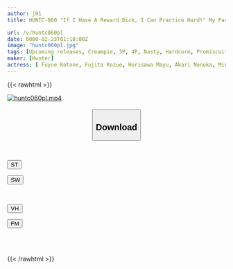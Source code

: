 ```yaml
---
author: j91
title: HUNTC-060 "If I Have A Reward Dick, I Can Practice Hard!" My Part-time Job At The Training Camp Is Extremely Busy! Because The Only Respite In The Women's Track And Field Team Is My Dick! At A Training Camp Run By Relatives...

url: /v/huntc060pl
date: 0000-02-23T01:10:00Z
image: "huntc060pl.jpg"
tags: [Upcoming releases, Creampie, 3P, 4P, Nasty, Hardcore, Promiscuity	]
maker: [Hunter]
actress: [ Fuyue Kotone, Fujita Kozue, Horisawa Mayu, Akari Nonoka, Mine Yume, Igarashi Mizuki ]
---
```



{{< rawhtml >}}

<div class="video" data-videoid="pending_link.html">
    <a href="javascript:;">
        <img src="/v/huntc060pl/huntc060pl.jpg" width="WIDTH" height="HEIGHT" alt="huntc060pl.mp4" loading="lazy">
    </a>
</div>

<script type="text/javascript" src="https://j91.asia/asset/on-demand-pend.js"></script>

<br>
  <link rel="stylesheet" href="https://j91.asia/asset/bs5.css">
  
  <center>
  <button class="btn btn-primary" type="button" data-bs-toggle="collapse" data-bs-target=".multi-collapse" aria-expanded="false" aria-controls="multiCollapseExample1 multiCollapseExample2"><h2>Download</h2></button></center>
</p>
<div class="row">
  <div class="col">
    <div class="collapse multi-collapse" id="multiCollapseExample1">
      <div class="card card-body">
	      	      <br>
<div class="buttons">  
<p><a href="https://j91.asia/pending_link.html" target="_blank"><button class="btn-hover color-3"><i class="fa fa-download"></i> ST</button></a></p>
<p><a href="https://j91.asia/pending_link.html" target="_blank"><button class="btn-hover color-2"><i class="fa fa-download"></i> SW</button></a></p></div>
    </div>
  </div>
</div>
  <div class="col">
    <div class="collapse multi-collapse" id="multiCollapseExample2">
      <div class="card card-body">
	      <br>
<div class="buttons">
<p><a href="https://j91.asia/pending_link.html"><button class="btn-hover color-9"><i class="fa fa-download"></i> VH</button></a></p>
<p><a href="https://j91.asia/pending_link.html"><button class="btn-hover color-8"><i class="fa fa-download"></i> FM</button></a></p></div>
<br><br>
      </div>
    </div>
  </div>
</div>

{{< /rawhtml >}}